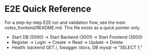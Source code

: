 # E2E Quick Reference

For a step-by-step E2E run and validation flow, see the main notes_frontend/README.md. This file exists as a quick pointer only.

- Start DB (5000) → Start Backend (3001) → Start Frontend (3000)
- Register → Login → Create → Read → Update → Delete
- Health: backend GET /, Swagger /docs, DB mysql -e "SELECT 1;"
